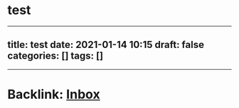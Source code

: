# test


---
title: test
date: 2021-01-14 10:15
draft: false
categories: []
tags: []
---



---

# Backlink: [Inbox](/inbox)

